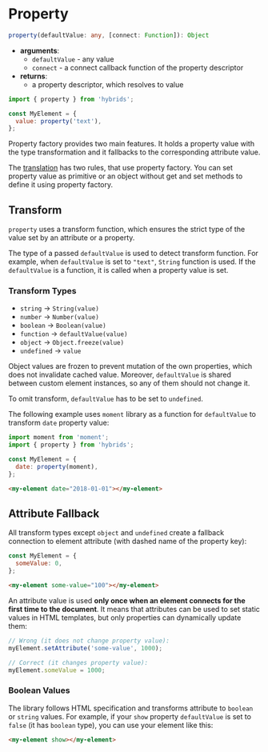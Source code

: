 # Property

```typescript
property(defaultValue: any, [connect: Function]): Object
```

* **arguments**:
  * `defaultValue` - any value
  * `connect` - a connect callback function of the property descriptor
* **returns**:
  * a property descriptor, which resolves to value

```javascript
import { property } from 'hybrids';

const MyElement = {
  value: property('text'),
};
```

Property factory provides two main features. It holds a property value with the type transformation and it fallbacks to the corresponding attribute value.

The [translation](../core-concepts/translation.md) has two rules, that use property factory. You can set property value as primitive or an object without get and set methods to define it using property factory.

## Transform

`property` uses a transform function, which ensures the strict type of the value set by an attribute or a property. 

The type of a passed `defaultValue` is used to detect transform function. For example, when `defaultValue` is set to `"text"`, `String` function is used. If the `defaultValue` is a function, it is called when a property value is set.

### Transform Types

* `string` -> `String(value)`
* `number` -> `Number(value)`
* `boolean` -> `Boolean(value)`
* `function` -> `defaultValue(value)`
* `object` -> `Object.freeze(value)`
* `undefined` -> `value`

Object values are frozen to prevent mutation of the own properties, which does not invalidate cached value. Moreover, `defaultValue` is shared between custom element instances, so any of them should not change it.

To omit transform, `defaultValue` has to be set to `undefined`.

The following example uses `moment` library as a function for `defaultValue` to transform `date` property value:

```javascript
import moment from 'moment';
import { property } from 'hybrids';

const MyElement = {
  date: property(moment),
};
```

```html
<my-element date="2018-01-01"></my-element>
```

## Attribute Fallback

All transform types except `object` and `undefined` create a fallback connection to element attribute (with dashed name of the property key):

```javascript
const MyElement = {
  someValue: 0,
};
```

```html
<my-element some-value="100"></my-element>
```

An attribute value is used **only once when an element connects for the first time to the document**. It means that attributes can be used to set static values in HTML templates, but only properties can dynamically update them:

```javascript
// Wrong (it does not change property value):
myElement.setAttribute('some-value', 1000);

// Correct (it changes property value):
myElement.someValue = 1000;
```

### Boolean Values

The library follows HTML specification and transforms attribute to `boolean` or `string` values. For example, if your `show` property `defaultValue` is set to `false` (it has `boolean` type), you can use your element like this:

```html
<my-element show></my-element>
```